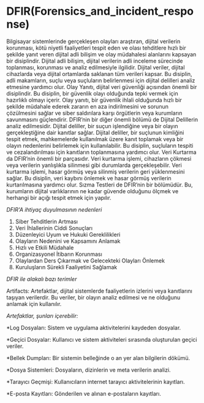 # DFIR(Forensics_and_incident_response)
Bilgisayar sistemlerinde gerçekleşen olayları araştıran, dijital verilerin korunması, kötü niyetli faaliyetleri tespit eden ve olası tehditlere hızlı bir şekilde yanıt veren dijital adli bilişim ve olay müdahalesi alanlarını kapsayan bir disiplindir. 
Dijital adli bilişim, dijital verilerin adli inceleme sürecinde toplanması, korunması ve analiz edilmesiyle ilgilidir. Dijital veriler, dijital cihazlarda veya dijital ortamlarda saklanan tüm verileri kapsar. 
Bu disiplin, adli makamların, suçlu veya suçluların belirlenmesi için dijital delilleri analiz etmesine yardımcı olur.
Olay Yanıtı, dijital veri güvenliği açısından önemli bir disiplindir. Bu disiplin, bir güvenlik olayı olduğunda tepki vermek için hazırlıklı olmayı içerir. 
Olay yanıtı, bir güvenlik ihlali olduğunda hızlı bir şekilde müdahale ederek zararın en aza indirilmesini ve sorunun çözülmesini sağlar ve siber saldırılara karşı örgütlerin veya kurumların savunmasını güçlendirir.
DFIR’nin bir diğer önemli bölümü de Dijital Delillerin analiz edilmesidir. Dijital deliller, bir suçun işlendiğine veya bir olayın gerçekleştiğine dair kanıtlar sağlar.
Dijital deliller, bir suçlunun kimliğini tespit etmek, mahkemelerde kullanılmak üzere kanıt toplamak veya bir olayın nedenlerini belirlemek için kullanılabilir. Bu disiplin, suçluların tespiti ve cezalandırılması için kanıtların toplanmasına yardımcı olur.
Veri Kurtarma da DFIR’nin önemli bir parçasıdır. Veri kurtarma işlemi, cihazların çökmesi veya verilerin yanlışlıkla silinmesi gibi durumlarda gerçekleşebilir. 
Veri kurtarma işlemi, hasar görmüş veya silinmiş verilerin geri yüklenmesini sağlar. Bu disiplin, veri kaybını önlemek ve hasar görmüş verilerin kurtarılmasına yardımcı olur.
Sızma Testleri de DFIR’nin bir bölümüdür. Bu, kurumların dijital varlıklarının ne kadar güvende olduğunu ölçmek ve herhangi bir açığı tespit etmek için yapılır.

*DFIR'A ihtiyaç duyulmasının nedenleri*

1. Siber Tehditlerin Artması
2. Veri İhlallerinin Ciddi Sonuçları
3. Düzenleyici Uyum ve Hukuki Gereklilikleri
4. Olayların Nedenini ve Kapsamını Anlamak
5. Hızlı ve Etkili Müdahale
6.  Organizasyonel İtibarın Korunması
7.  Olaylardan Ders Çıkarmak ve Gelecekteki Olayları Önlemek
8.  Kuruluşların Sürekli Faaliyetini Sağlamak

*DFIR ile alakalı bazı terimler*

Artifacts: Artefaktlar, dijital sistemlerde faaliyetlerin izlerini veya kanıtlarını taşıyan verilerdir. Bu veriler, bir olayın analiz edilmesi ve ne olduğunu anlamak için kullanılır. 

*Artefaktlar, şunları içerebilir:*

*Log Dosyaları: Sistem ve uygulama aktivitelerini kaydeden dosyalar.

*Geçici Dosyalar: Kullanıcı ve sistem aktiviteleri sırasında oluşturulan geçici veriler.

*Bellek Dumpları: Bir sistemin belleğinde o an yer alan bilgilerin dökümü.

*Dosya Sistemleri: Dosyaların, dizinlerin ve meta verilerin analizi.

*Tarayıcı Geçmişi: Kullanıcıların internet tarayıcı aktivitelerinin kayıtları.

*E-posta Kayıtları: Gönderilen ve alınan e-postaların kayıtları.
